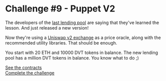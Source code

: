 # Challenge #9 - Puppet V2
The developers of the [last lending pool](https://github.com/nicolasgarcia214/damn-vulnerable-defi-foundry/tree/master/test/Levels/puppet) are saying that they've learned the lesson. And just released a new version!
 
Now they're using a [Uniswap v2 exchange](https://docs.uniswap.org/protocol/V2/introduction) as a price oracle, along with the recommended utility libraries. That should be enough.

You start with 20 ETH and 10000 DVT tokens in balance. The new lending pool has a million DVT tokens in balance. You know what to do ;)

[See the contracts](https://github.com/nicolasgarcia214/damn-vulnerable-defi-foundry/tree/master/src/Contracts/puppet-v2)
<br/>
[Complete the challenge](https://github.com/nicolasgarcia214/damn-vulnerable-defi-foundry/blob/master/test/Levels/puppet-v2/PuppetV2.t.sol)
